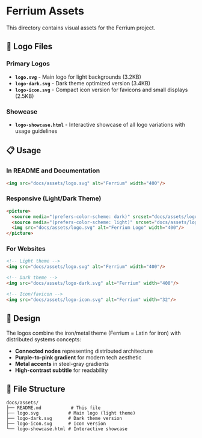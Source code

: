 # Ferrium Assets

This directory contains visual assets for the Ferrium project.

## 🎨 Logo Files

### Primary Logos
- **`logo.svg`** - Main logo for light backgrounds (3.2KB)
- **`logo-dark.svg`** - Dark theme optimized version (3.4KB)
- **`logo-icon.svg`** - Compact icon version for favicons and small displays (2.5KB)

### Showcase
- **`logo-showcase.html`** - Interactive showcase of all logo variations with usage guidelines

## 📋 Usage

### In README and Documentation
```html
<img src="docs/assets/logo.svg" alt="Ferrium" width="400"/>
```

### Responsive (Light/Dark Theme)
```html
<picture>
  <source media="(prefers-color-scheme: dark)" srcset="docs/assets/logo-dark.svg">
  <source media="(prefers-color-scheme: light)" srcset="docs/assets/logo.svg">
  <img src="docs/assets/logo.svg" alt="Ferrium Logo" width="400"/>
</picture>
```

### For Websites
```html
<!-- Light theme -->
<img src="docs/assets/logo.svg" alt="Ferrium" width="400"/>

<!-- Dark theme -->
<img src="docs/assets/logo-dark.svg" alt="Ferrium" width="400"/>

<!-- Icon/favicon -->
<img src="docs/assets/logo-icon.svg" alt="Ferrium" width="32"/>
```

## 🎨 Design

The logos combine the iron/metal theme (Ferrium = Latin for iron) with distributed systems concepts:
- **Connected nodes** representing distributed architecture
- **Purple-to-pink gradient** for modern tech aesthetic
- **Metal accents** in steel-gray gradients
- **High-contrast subtitle** for readability

## 📁 File Structure

```
docs/assets/
├── README.md           # This file
├── logo.svg           # Main logo (light theme)
├── logo-dark.svg      # Dark theme version
├── logo-icon.svg      # Icon version
└── logo-showcase.html # Interactive showcase
```